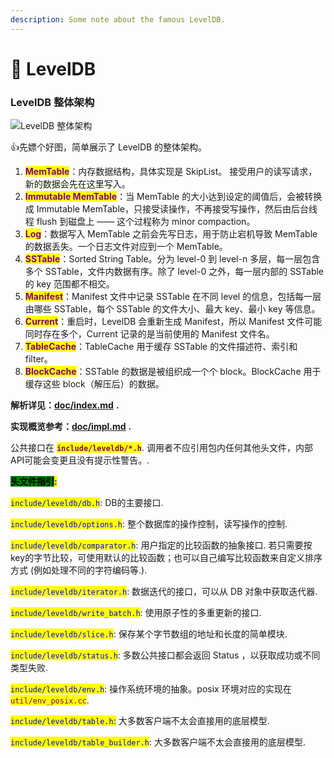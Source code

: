 ```yaml
---
description: Some note about the famous LevelDB.
---
```


# 🤩 LevelDB

### **LevelDB 整体架构**

![LevelDB 整体架构](https://pic2.zhimg.com/v2-796529d39d931069e82629e73eefa8d1\_b.jpg)

:thumbsup:先嫖个好图，简单展示了 LevelDB 的整体架构。

1. <mark style="color:purple;">**MemTable**</mark>：内存数据结构，具体实现是 SkipList。 接受用户的读写请求，新的数据会先在这里写入。
2. <mark style="color:purple;">**Immutable MemTable**</mark>：当 MemTable 的大小达到设定的阈值后，会被转换成 Immutable MemTable，只接受读操作，不再接受写操作，然后由后台线程 flush 到磁盘上 —— 这个过程称为 minor compaction。
3. <mark style="color:purple;">**Log**</mark>：数据写入 MemTable 之前会先写日志，用于防止宕机导致 MemTable 的数据丢失。一个日志文件对应到一个 MemTable。
4. <mark style="color:purple;">**SSTable**</mark>：Sorted String Table。分为 level-0 到 level-n 多层，每一层包含多个 SSTable，文件内数据有序。除了 level-0 之外，每一层内部的 SSTable 的 key 范围都不相交。
5. <mark style="color:purple;">**Manifest**</mark>：Manifest 文件中记录 SSTable 在不同 level 的信息，包括每一层由哪些 SSTable，每个 SSTable 的文件大小、最大 key、最小 key 等信息。
6. <mark style="color:purple;">**Current**</mark>：重启时，LevelDB 会重新生成 Manifest，所以 Manifest 文件可能同时存在多个，Current 记录的是当前使用的 Manifest 文件名。
7. <mark style="color:purple;">**TableCache**</mark>：TableCache 用于缓存 SSTable 的文件描述符、索引和 filter。
8. <mark style="color:purple;">**BlockCache**</mark>：SSTable 的数据是被组织成一个个 block。BlockCache 用于缓存这些 block（解压后）的数据。

**解析详见：**[**doc/index.md**](https://github.com/google/leveldb/blob/master/doc/index.md) **.**&#x20;

**实现概览参考：**[**doc/impl.md**](https://github.com/google/leveldb/blob/master/doc/impl.md) **.**

公共接口在 <mark style="color:purple;">**`include/leveldb/*.h`**</mark>. 调用者不应引用包内任何其他头文件，内部API可能会变更且没有提示性警告。.

<mark style="background-color:green;">**头文件指引**</mark><mark style="background-color:green;"><mark style="color:blue;">**:**<mark style="color:blue;"></mark>

<mark style="color:blue;">`include/leveldb/db.h`</mark>: DB的主要接口.

<mark style="color:blue;">`include/leveldb/options.h`</mark>: 整个数据库的操作控制，读写操作的控制.

<mark style="color:blue;">`include/leveldb/comparator.h`</mark>: 用户指定的比较函数的抽象接口. 若只需要按key的字节比较，可使用默认的比较函数；也可以自己编写比较函数来自定义排序方式 (例如处理不同的字符编码等.).

<mark style="color:blue;">`include/leveldb/iterator.h`</mark>: 数据迭代的接口，可以从 DB 对象中获取迭代器.

<mark style="color:blue;">`include/leveldb/write_batch.h`</mark>: 使用原子性的多重更新的接口.

<mark style="color:blue;">`include/leveldb/slice.h`</mark>: 保存某个字节数组的地址和长度的简单模块.

<mark style="color:blue;">`include/leveldb/status.h`</mark>: 多数公共接口都会返回 Status ，以获取成功或不同类型失败.

<mark style="color:blue;">`include/leveldb/env.h`</mark>: 操作系统环境的抽象。posix 环境对应的实现在 <mark style="color:purple;">`util/env_posix.cc`</mark>.

<mark style="color:blue;">`include/leveldb/table.h`</mark><mark style="color:blue;">:</mark> 大多数客户端不太会直接用的底层模型.&#x20;

<mark style="color:blue;">`include/leveldb/table_builder.h`</mark>: 大多数客户端不太会直接用的底层模型.&#x20;
